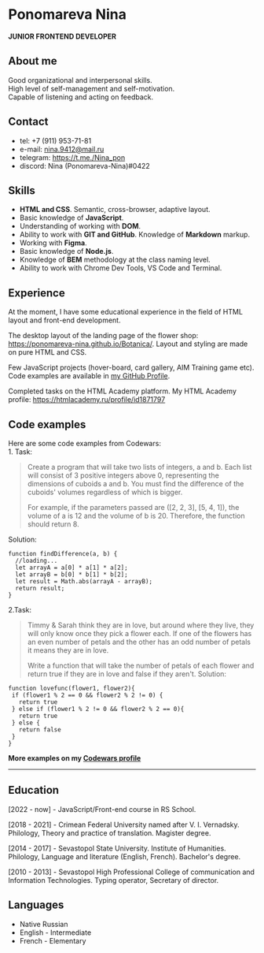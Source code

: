 # Ponomareva Nina
**JUNIOR FRONTEND DEVELOPER**
## About me
Good organizational and interpersonal skills.\
High level of self-management and self-motivation.\
Capable of listening and acting on feedback.

## Contact
* tel: +7 (911) 953-71-81
* e-mail: nina.9412@mail.ru
* telegram: <https://t.me./Nina_pon>
* discord: Nina (Ponomareva-Nina)#0422

## Skills
* **HTML and CSS**. Semantic, cross-browser, adaptive layout.     
* Basic knowledge of **JavaScript**.   
* Understanding of working with **DOM**.      
* Ability to work with **GIT and GitHub**. Knowledge of **Markdown** markup.
* Working with **Figma**. 
* Basic knowledge of **Node.js**.
* Knowledge of **BEM** methodology at the class naming level.
* Ability to work with Chrome Dev Tools, VS Code and Terminal.

## Experience

At the moment, I have some educational experience in the field of HTML layout and front-end development. 

The desktop layout of the landing page of the flower shop: <https://ponomareva-nina.github.io/Botanica/>. Layout and styling are made on pure HTML and CSS. 

Few JavaScript projects (hover-board, card gallery, AIM Training game etc). Code examples are available in [my GitHub Profile](https://github.com/Ponomareva-Nina).

Completed tasks on the HTML Academy platform. My HTML Academy profile: <https://htmlacademy.ru/profile/id1871797>

## Code examples 
Here are some code examples from Codewars: \
1\. Task:
> Create a program that will take two lists of integers, a and b. Each list will consist of 3 positive integers above 0, representing the dimensions of cuboids a and b. You must find the difference of the cuboids' volumes regardless of which is bigger.
>
> For example, if the parameters passed are ([2, 2, 3], [5, 4, 1]), the volume of a is 12 and the volume of b is 20. Therefore, the function should return 8.

Solution: 
```
function findDifference(a, b) {
  //loading...
  let arrayA = a[0] * a[1] * a[2];
  let arrayB = b[0] * b[1] * b[2];
  let result = Math.abs(arrayA - arrayB);
  return result;
}
```
2\.Task: 
> Timmy & Sarah think they are in love, but around where they live, they will only know once they pick a flower each. If one of the flowers has an even number of petals and the other has an odd number of petals it means they are in love.
> 
> Write a function that will take the number of petals of each flower and return true if they are in love and false if they aren't.
Solution: 
```
function lovefunc(flower1, flower2){
 if (flower1 % 2 == 0 && flower2 % 2 != 0) {
   return true
 } else if (flower1 % 2 != 0 && flower2 % 2 == 0){
   return true
 } else {
   return false
 }
}
```


**More examples on my [Codewars profile](https://www.codewars.com/users/Ponomareva-Nina)**
___
## Education
[2022 - now] - JavaScript/Front-end course in RS School.

[2018 - 2021] - Crimean Federal University named after V. I. Vernadsky. Philology, Theory and practice of translation. Magister degree.

[2014 - 2017] - Sevastopol State University. Institute of Humanities. Philology, Language and literature (English, French). Bachelor's degree. 

[2010 - 2013] - Sevastopol High Professional College of communication and Information Technologies. Typing operator, Secretary of director. 


## Languages
* Native Russian
* English - Intermediate
* French - Elementary
